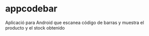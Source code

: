 # appcodebar
Aplicació para Android que escanea código de barras y muestra el producto y el stock obtenido
